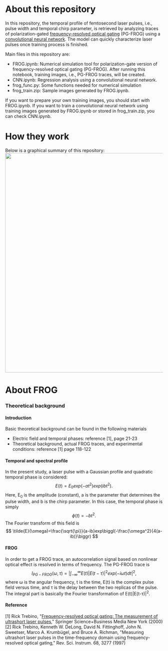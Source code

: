 # About this repository
In this repository, the temporal profile of femtosecond laser pulses, i.e., pulse width and temporal chirp parameter, is retrieved by analyzing traces of polarization-gated [frequency-resolved optical gating](https://en.wikipedia.org/wiki/Frequency-resolved_optical_gating) (PG-FROG) using a [convolutional neural network](https://en.wikipedia.org/wiki/Convolutional_neural_network). The model can quickly characterize laser pulses once training process is finished.  
  
Main files in this repository are:
- FROG.ipynb: Numerical simulation tool for polarization-gate version of frequency-resolved optical gating (PG-FROG). After running this notebook, training images, i.e., PG-FROG traces, will be created. 
- CNN.ipynb: Regression analysis using a convolutional neural network.
- frog_func.py: Some functions needed for numerical simulation 
- frog_train.zip: Sample images generated by FROG.ipynb.        
  
If you want to prepare your own training images, you should start with FROG.ipynb. If you want to train a convolutional neural network using training images generated by FROG.ipynb or stored in frog_train.zip, you can check CNN.ipynb. 

# How they work
Below is a graphical summary of this repository:   
<img src="https://i.imgur.com/nvTHmaU.png" width="700px">      

# About FROG
### Theoretical background
#### Introduction
Basic theoretical background can be found in the following materials
- Electric field and temporal phases: reference [1], page 21-23
- Theoretical background, actual FROG traces, and experimental conditions: reference [1] page 118-122  

#### Temporal and spectral profile
In the present study, a laser pulse with a Gaussian profile and quadratic temporal phase is considered:
$$
    E(t) = E_0exp(-at^2)exp(ibt^2).
$$
Here, E<sub>0</sub> is the amplitude (constant), a is the parameter that determines the pulse width, and b is the chirp parameter. In this case, the temporal phase is simply
$$
    \phi(t) = -bt^2.
$$
The Fourier transform of this field is 
$$
    \tilde{E}(\omega)=\frac{\sqrt{\pi}}{a-ib}exp\biggl(-\frac{\omega^2}{4(a-ib)}\biggr)
$$

#### FROG
In order to get a FROG trace, an autocorrelation signal based on nonlinear optical effect is resolved in terms of frequency. The PG-FROG trace is 
$$
    I_{PG-FROG}(\omega , \tau)=\biggl|\int_{-\infty}^{\infty}E(t)|E(t-\tau)|^2exp(-i\omega t)dt\biggr|^2,
$$
where &omega; is the angular frequency, t is the time, E(t) is the complex pulse field versus time, and &tau; is the delay between the two replicas of the pulse. The integral part is basically the Fourier transformation of E(t)|E(t-&tau;)|<sup>2</sup>.


#### Reference
[1] Rick Trebino, "[Frequency-resolved optical gating: The measurement of ultrashort laser pulses](https://link.springer.com/book/10.1007/978-1-4615-1181-6)," Springer Science+Business Media New York (2000)  
[2] Rick Trebino, Kenneth W. DeLong, David N. Fittinghoff, John N. Sweetser, Marco A. Krumbügel, and Bruce A. Richman, "Measuring ultrashort laser pulses in the time-frequency domain using frequency-resolved optical gating," Rev. Sci. Instrum. 68, 3277 (1997)
